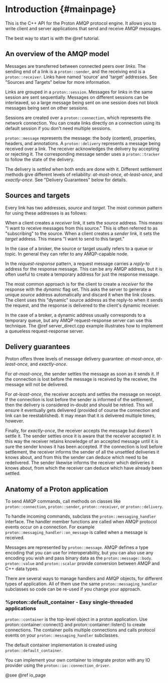 # Introduction {#mainpage}

This is the C++ API for the Proton AMQP protocol engine. It allows you
to write client and server applications that send and receive AMQP
messages.

The best way to start is with the @ref tutorial.

## An overview of the AMQP model

Messages are transferred between connected peers over *links*. The
sending end of a link is a `proton::sender`, and the receiving end is
a `proton::receiver`.  Links have named 'source' and 'target'
addresses.  See "Sources and Targets" below for more information.

Links are grouped in a `proton::session`. Messages for links in the
same session are sent sequentially.  Messages on different sessions
can be interleaved, so a large message being sent on one session does
not block messages being sent on other sessions.

Sessions are created over a `proton::connection`, which represents the
network connection. You can create links directly on a connection
using its default session if you don't need multiple sessions.

`proton::message` represents the message: the body (content),
properties, headers, and annotations. A `proton::delivery` represents
a message being received over a link. The receiver acknowledges the
delivery by accepting or rejecting it.  The corresponding message
sender uses a `proton::tracker` to follow the state of the delivery.

The delivery is *settled* when both ends are done with it.  Different
settlement methods give different levels of reliability:
*at-most-once*, *at-least-once*, and *exactly-once*. See "Delivery
Guarantees" below for details.

## Sources and targets

Every link has two addresses, *source* and *target*. The most common
pattern for using these addresses is as follows:

When a client creates a *receiver* link, it sets the *source*
address. This means "I want to receive messages from this source."
This is often referred to as "subscribing" to the source. When a
client creates a *sender* link, it sets the *target* address. This
means "I want to send to this target."

In the case of a broker, the source or target usually refers to a
queue or topic. In general they can refer to any AMQP-capable node.

In the *request-response* pattern, a request message carries a
*reply-to* address for the response message. This can be any AMQP
address, but it is often useful to create a temporary address for just
the response message.

The most common approach is for the client to create a *receiver* for
the response with the *dynamic* flag set. This asks the server to
generate a unique *source* address automatically and discard it when
the link closes. The client uses this "dynamic" source address as the
reply-to when it sends the request, and the response is delivered to
the client's dynamic receiver.

In the case of a broker, a dynamic address usually corresponds to a
temporary queue, but any AMQP request-response server can use this
technique. The @ref server_direct.cpp example illustrates how to
implement a queueless request-response server.

## Delivery guarantees

Proton offers three levels of message delivery guarantee:
*at-most-once*, *at-least-once*, and *exactly-once*.

For *at-most-once*, the sender settles the message as soon as it sends
it. If the connection is lost before the message is received by the
receiver, the message will not be delivered.

For *at-least-once*, the receiver accepts and settles the message on
receipt. If the connection is lost before the sender is informed of
the settlement, then the delivery is considered in-doubt and should be
retried. This will ensure it eventually gets delivered (provided of
course the connection and link can be reestablished). It may mean that
it is delivered multiple times, however.

Finally, for *exactly-once*, the receiver accepts the message but
doesn't settle it. The sender settles once it is aware that the
receiver accepted it. In this way the receiver retains knowledge of an
accepted message until it is sure the sender knows it has been
accepted. If the connection is lost before settlement, the receiver
informs the sender of all the unsettled deliveries it knows about, and
from this the sender can deduce which need to be redelivered. The
sender likewise informs the receiver which deliveries it knows about,
from which the receiver can deduce which have already been settled.

## Anatomy of a Proton application

To send AMQP commands, call methods on classes like `proton::connection`,
`proton::sender`, `proton::receiver`, or `proton::delivery`.

To handle incoming commands, subclass the `proton::messaging_handler`
interface. The handler member functions are called when AMQP protocol
events occur on a connection. For example
`proton::messaging_handler::on_message` is called when a message is
received.

Messages are represented by `proton::message`. AMQP defines a type
encoding that you can use for interoperability, but you can also use
any encoding you wish and pass binary data as the
`proton::message::body`. `proton::value` and `proton::scalar` provide
conversion between AMQP and C++ data types.

There are several ways to manage handlers and AMQP objects, for
different types of application. All of them use the same
`proton::messaging_handler` subclasses so code can be re-used if you
change your approach.

### %proton::default_container - Easy single-threaded applications

`proton::container` is the top-level object in a proton application.
Use proton::container::connect() and proton::container::listen() to
create connections. The container polls multiple connections and calls
protocol events on your `proton::messaging_handler` subclasses.

The default container implementation is created using
`proton::default_container`.

You can implement your own container to integrate proton with any IO
provider using the `proton::io::connection_driver`.

@see @ref io_page
